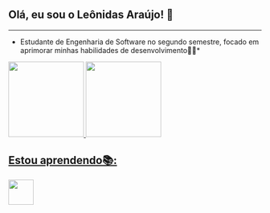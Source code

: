 ## Olá, eu sou o Leônidas Araújo! 👋
---
* Estudante de Engenharia de Software no segundo semestre, focado em aprimorar minhas habilidades de desenvolvimento👨‍💻*

<div>
<a href="https://github.com/leoAraujo20">
<img loading="lazy" height="150em" src="https://github-readme-stats.vercel.app/api/top-langs/?username=leoAraujo20&layout=compact&langs_count=7&theme=dracula"/>
<img loading="lazy" height="150em" src="https://github-readme-stats.vercel.app/api?username=leoAraujo20&show_icons=true&theme=dracula&include_all_commits=true&count_private=true"/>
</div>

## Estou aprendendo📚:
<img src="https://cdn.jsdelivr.net/gh/devicons/devicon@latest/icons/python/python-original.svg" width="50" heigth="50" />
          

